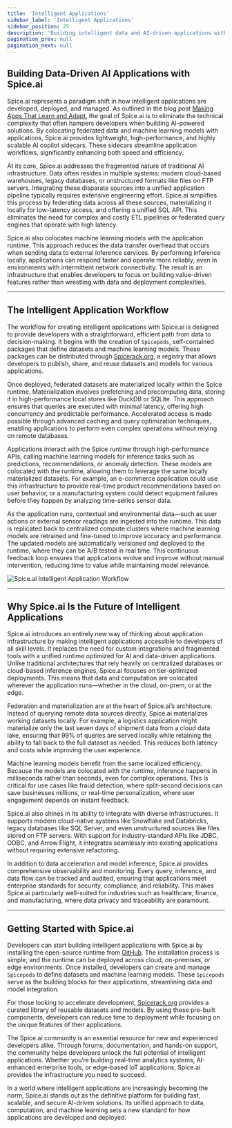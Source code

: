 ```yaml
---
title: 'Intelligent Applications'
sidebar_label: 'Intelligent Applications'
sidebar_position: 25
description: 'Building intelligent data and AI-driven applications with Spice.ai'
pagination_prev: null
pagination_next: null
---
```


## Building Data-Driven AI Applications with Spice.ai

Spice.ai represents a paradigm shift in how intelligent applications are developed, deployed, and managed. As outlined in the blog post [Making Apps That Learn and Adapt](https://blog.spiceai.org/posts/2021/11/05/making-apps-that-learn-and-adapt/), the goal of Spice.ai is to eliminate the technical complexity that often hampers developers when building AI-powered solutions. By colocating federated data and machine learning models with applications, Spice.ai provides lightweight, high-performance, and highly scalable AI copilot sidecars. These sidecars streamline application workflows, significantly enhancing both speed and efficiency.

At its core, Spice.ai addresses the fragmented nature of traditional AI infrastructure. Data often resides in multiple systems: modern cloud-based warehouses, legacy databases, or unstructured formats like files on FTP servers. Integrating these disparate sources into a unified application pipeline typically requires extensive engineering effort. Spice.ai simplifies this process by federating data across all these sources, materializing it locally for low-latency access, and offering a unified SQL API. This eliminates the need for complex and costly ETL pipelines or federated query engines that operate with high latency.

Spice.ai also colocates machine learning models with the application runtime. This approach reduces the data transfer overhead that occurs when sending data to external inference services. By performing inference locally, applications can respond faster and operate more reliably, even in environments with intermittent network connectivity. The result is an infrastructure that enables developers to focus on building value-driven features rather than wrestling with data and deployment complexities.

---

## The Intelligent Application Workflow

The workflow for creating intelligent applications with Spice.ai is designed to provide developers with a straightforward, efficient path from data to decision-making. It begins with the creation of `Spicepods`, self-contained packages that define datasets and machine learning models. These packages can be distributed through [Spicerack.org](https://spicerack.org), a registry that allows developers to publish, share, and reuse datasets and models for various applications.

Once deployed, federated datasets are materialized locally within the Spice runtime. Materialization involves prefetching and precomputing data, storing it in high-performance local stores like DuckDB or SQLite. This approach ensures that queries are executed with minimal latency, offering high concurrency and predictable performance. Accelerated access is made possible through advanced caching and query optimization techniques, enabling applications to perform even complex operations without relying on remote databases.

Applications interact with the Spice runtime through high-performance APIs, calling machine learning models for inference tasks such as predictions, recommendations, or anomaly detection. These models are colocated with the runtime, allowing them to leverage the same locally materialized datasets. For example, an e-commerce application could use this infrastructure to provide real-time product recommendations based on user behavior, or a manufacturing system could detect equipment failures before they happen by analyzing time-series sensor data.

As the application runs, contextual and environmental data—such as user actions or external sensor readings are ingested into the runtime. This data is replicated back to centralized compute clusters where machine learning models are retrained and fine-tuned to improve accuracy and performance. The updated models are automatically versioned and deployed to the runtime, where they can be A/B tested in real time. This continuous feedback loop ensures that applications evolve and improve without manual intervention, reducing time to value while maintaining model relevance.

![Spice.ai Intelligent Application Workflow](https://github.com/spiceai/docs/assets/80174/22b02c5e-5fcb-4856-b79d-911ac5d084c6)

---

## Why Spice.ai Is the Future of Intelligent Applications

Spice.ai introduces an entirely new way of thinking about application infrastructure by making intelligent applications accessible to developers of all skill levels. It replaces the need for custom integrations and fragmented tools with a unified runtime optimized for AI and data-driven applications. Unlike traditional architectures that rely heavily on centralized databases or cloud-based inference engines, Spice.ai focuses on tier-optimized deployments. This means that data and computation are colocated wherever the application runs—whether in the cloud, on-prem, or at the edge.

Federation and materialization are at the heart of Spice.ai’s architecture. Instead of querying remote data sources directly, Spice.ai materializes working datasets locally. For example, a logistics application might materialize only the last seven days of shipment data from a cloud data lake, ensuring that 99% of queries are served locally while retaining the ability to fall back to the full dataset as needed. This reduces both latency and costs while improving the user experience.

Machine learning models benefit from the same localized efficiency. Because the models are colocated with the runtime, inference happens in milliseconds rather than seconds, even for complex operations. This is critical for use cases like fraud detection, where split-second decisions can save businesses millions, or real-time personalization, where user engagement depends on instant feedback.

Spice.ai also shines in its ability to integrate with diverse infrastructures. It supports modern cloud-native systems like Snowflake and Databricks, legacy databases like SQL Server, and even unstructured sources like files stored on FTP servers. With support for industry-standard APIs like JDBC, ODBC, and Arrow Flight, it integrates seamlessly into existing applications without requiring extensive refactoring.

In addition to data acceleration and model inference, Spice.ai provides comprehensive observability and monitoring. Every query, inference, and data flow can be tracked and audited, ensuring that applications meet enterprise standards for security, compliance, and reliability. This makes Spice.ai particularly well-suited for industries such as healthcare, finance, and manufacturing, where data privacy and traceability are paramount.

---

## Getting Started with Spice.ai

Developers can start building intelligent applications with Spice.ai by installing the open-source runtime from [GitHub](https://github.com/spiceai/spiceai). The installation process is simple, and the runtime can be deployed across cloud, on-premises, or edge environments. Once installed, developers can create and manage `Spicepods` to define datasets and machine learning models. These `Spicepods` serve as the building blocks for their applications, streamlining data and model integration.

For those looking to accelerate development, [Spicerack.org](https://spicerack.org) provides a curated library of reusable datasets and models. By using these pre-built components, developers can reduce time to deployment while focusing on the unique features of their applications.

The Spice.ai community is an essential resource for new and experienced developers alike. Through forums, documentation, and hands-on support, the community helps developers unlock the full potential of intelligent applications. Whether you’re building real-time analytics systems, AI-enhanced enterprise tools, or edge-based IoT applications, Spice.ai provides the infrastructure you need to succeed.

In a world where intelligent applications are increasingly becoming the norm, Spice.ai stands out as the definitive platform for building fast, scalable, and secure AI-driven solutions. Its unified approach to data, computation, and machine learning sets a new standard for how applications are developed and deployed.
